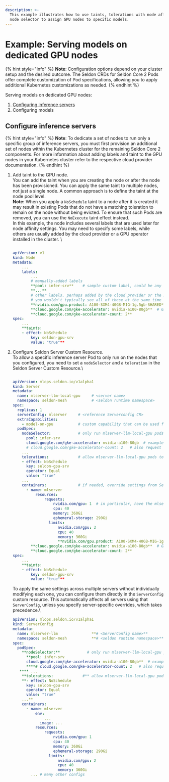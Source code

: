 ```yaml
---
description: >-
  This example illustrates how to use taints, tolerations with node affinity or
  node selector to assign GPU nodes to specific models.
---
```


# Example: Serving models on dedicated GPU nodes

{% hint style="info" %}
**Note**: Configuration options depend on your cluster setup and the desired outcome. The Seldon CRDs for Seldon Core 2 Pods offer complete customization of Pod specifications, allowing you to apply additional Kubernetes customizations as needed.
{% endhint %}

Serving models on dedicated GPU nodes:

1. [Configuring inference servers ](example-serving-models-on-dedicated-gpu-nodes.md#configure-inference-servers)
2. Configuring models&#x20;

## Configure inference servers

{% hint style="info" %}
**Note**: To dedicate a set of nodes to run only a specific group of inference servers, you must first provision an additional set of nodes within the Kubernetes cluster for the remaining Seldon Core 2 components. For more information about adding labels and taint to the GPU nodes in your Kubernetes cluster refer to the respective cloud provider documentation.
{% endhint %}



1.  Add taint to the GPU node.\
    You can add the taint when you are creating the node or after the node has been provisioned. You can apply the same taint to multiple nodes, not just a single node. A common approach is to define the taint at the node pool level. \
    **Note:**  When you apply a `NoSchedule` taint to a node after it is created it may result in existing Pods that do not have a matching toleration to remain on the node without being evicted. To ensure that such Pods are removed, you can use the `NoExecute` taint effect instead. \
    In this example, the node includes several labels that are used later for node affinity settings. You may need to specify some labels, while others are usually added by the cloud provider or a GPU operator installed in the cluster. \


    ```yaml

    apiVersion: v1
    kind: Node
    metadata:
    	...
    	labels:
    		...
    		# manually-added labels
    		**pool: infer-srv**    # sample custom label, could be any key-value pair
    		**...**
    		# other labels, perhaps added by the cloud provider or the NVIDIA GPU operator
    		# you wouldn't typically see all of those at the same time
    		**nvidia.com/gpu.product: A100-SXM4-40GB-MIG-1g.5gb-SHARED** # sample label as added by gpu-feature-discovery when using the NVIDIA GPU Operator
    		**cloud.google.com/gke-accelerator: nvidia-a100-80gb**  # GKE without NVIDIA GPU operator
    		**cloud.google.com/gke-accelerator-count: 2**		
    spec:
    	...
    	**taints:
    	- effect: NoSchedule
    		key: seldon-gpu-srv
    		value: "true"**
    ```
2.  Configure Seldon Server Custom Resource.\
    To allow a specific inference server Pod to only run on the nodes that you configured, you need to set a `nodeSelector` and a `toleration` in the Seldon Server Custom Resource.\


    ```yaml

    apiVersion: mlops.seldon.io/v1alpha1
    kind: Server
    metadata:
      name: mlserver-llm-local-gpu     # <server name>
      namespace: seldon-mesh           # <seldon runtime namespace>
    spec:
      replicas: 1
      serverConfig: mlserver     # <reference Serverconfig CR>
      extraCapabilities:
        - model-on-gpu           # custom capability that can be used for matching Model to this server
      podSpec:
        nodeSelector:            # only run mlserver-llm-local-gpu pods on nodes that have all those labels  
          pool: infer-srv
          cloud.google.com/gke-accelerator: nvidia-a100-80gb  # example requesting specific GPU on GKE, not required
          # cloud.google.com/gke-accelerator-count: 2   # also request node with label denoting a specific GPU count
        ...
        tolerations:             # allow mlserver-llm-local-gpu pods to be scheduled on nodes with the matching taint
        - effect: NoSchedule
          key: seldon-gpu-srv
          operator: Equal
          value: "true"
        ...
        containers:              # if needed, override settings from Serverconfig, for this specific Server
    	  - name: mlserver
    		  resources:
    			  requests:
    				  nvidia.com/gpu: 1  # in particular, have the mlserver container request a GPU
    				  cpu: 40
    				  memory: 360Gi
    				  ephemeral-storage: 290Gi
    				limits:
    					nvidia.com/gpu: 2
    					cpu: 40
    					memory: 360Gi
    					**nvidia.com/gpu.product: A100-SXM4-40GB-MIG-1g.5gb-SHARED** # sample label as added by gpu-feature-discovery when using the NVIDIA GPU Operator
    		**cloud.google.com/gke-accelerator: nvidia-a100-80gb**  # GKE without NVIDIA GPU operator
    		**cloud.google.com/gke-accelerator-count: 2**		
    spec:
    	...
    	**taints:
    	- effect: NoSchedule
    		key: seldon-gpu-srv
    		value: "true"**
    ```

    To apply the same settings across multiple servers without individually modifying each one, you can configure them directly in the `ServerConfig` custom resource. This automatically affects all servers using that `ServerConfig`, unless you specify server-specific overrides, which takes precedence.\


    ```yaml
    apiVersion: mlops.seldon.io/v1alpha1
    kind: ServerConfig
    metadata:
      name: mlserver-llm               **# <ServerConfig name>**
      namespace: seldon-mesh           **# <seldon runtime namespace>**
    spec:
      podSpec:
        **nodeSelector:**            # only run mlserver-llm-local-gpu pods on nodes that have all those labels  
          **pool: infer-srv
          cloud.google.com/gke-accelerator: nvidia-a100-80gb**  # example requesting specific GPU on GKE, not required
          ****# cloud.google.com/gke-accelerator-count: 2   # also request node with label denoting a specific GPU count
       **** ...
        **tolerations:             #** allow mlserver-llm-local-gpu pods to be scheduled on nodes with the matching taint
        **- effect: NoSchedule
          key: seldon-gpu-srv
          operator: Equal
          value: "true"
        ...**
        containers:
    	  - name: mlserver
    		  env:
    			  ...
    			image: ...
    		  resources:
    			  requests:
    				  nvidia.com/gpu: 1
    				  cpu: 40
    				  memory: 360Gi
    				  ephemeral-storage: 290Gi
    				limits:
    					nvidia.com/gpu: 2
    					cpu: 40
    					memory: 360Gi
    		... # many other configs
    ```

